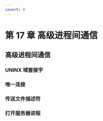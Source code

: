 ```yaml
---
coverY: 0
---
```


# 第 17 章 高级进程间通信

## 高级进程间通信

### UNINX 域套接字

### 唯一连接

### 传送文件描述符

### 打开服务器进程
